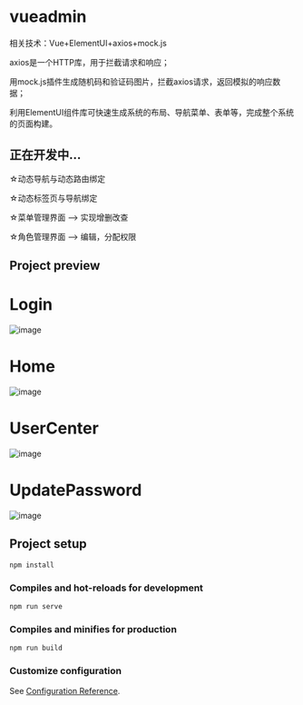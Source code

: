 # vueadmin
相关技术：Vue+ElementUI+axios+mock.js

axios是一个HTTP库，用于拦截请求和响应；

用mock.js插件生成随机码和验证码图片，拦截axios请求，返回模拟的响应数据；

利用ElementUI组件库可快速生成系统的布局、导航菜单、表单等，完成整个系统的页面构建。

## 正在开发中...
☆动态导航与动态路由绑定

☆动态标签页与导航绑定

☆菜单管理界面 --> 实现增删改查

☆角色管理界面 --> 编辑，分配权限

## Project preview

# Login
![image](https://user-images.githubusercontent.com/71574640/153979814-38d7fe0e-d944-4a32-abe7-d81ad5230cf7.png)

# Home
![image](https://user-images.githubusercontent.com/71574640/153979775-3916df9e-51b5-4bfd-a1ba-f4edc0c5ce14.png)

# UserCenter
![image](https://user-images.githubusercontent.com/71574640/153992573-ff6eb231-8136-4a51-b132-cd13d5987413.png)

# UpdatePassword
![image](https://user-images.githubusercontent.com/71574640/153992640-89244e2d-cce1-4dcf-9e72-0cbbd5b45fa3.png)


## Project setup
```
npm install
```

### Compiles and hot-reloads for development
```
npm run serve
```

### Compiles and minifies for production
```
npm run build
```

### Customize configuration
See [Configuration Reference](https://cli.vuejs.org/config/).
